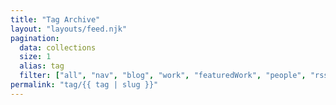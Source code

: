 ```yaml
---
title: "Tag Archive"
layout: "layouts/feed.njk"
pagination:
  data: collections
  size: 1
  alias: tag
  filter: ["all", "nav", "blog", "work", "featuredWork", "people", "rss"]
permalink: "tag/{{ tag | slug }}"
---
```

